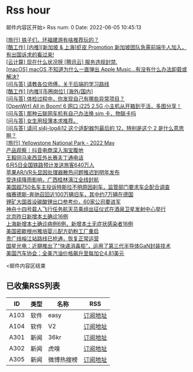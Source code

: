 # Rss hour

邮件内容区开始>
Rss num: 0  Date: 2022-06-05 10:45:13 <br/>

<a href='https://www.v2ex.com/t/857336#reply0'>[旅行] 铁子们，环福建游有啥推荐玩的？</a><br/>
<a href='https://www.v2ex.com/t/857335#reply0'>[酷工作] [内推][新加坡 & 上海]虾皮 Promotion 新加坡团队急需前端牛人加入，有出国诉求的看过来!</a><br/>
<a href='https://www.v2ex.com/t/857334#reply4'>[云计算] 现在什么状况呀 [腾讯云] 服务违规封禁.</a><br/>
<a href='https://www.v2ex.com/t/857333#reply2'>[macOS] macOS 不知道为什么一直弹出 Apple Music...有没有什么办法卸载或解决?</a><br/>
<a href='https://www.v2ex.com/t/857332#reply2'>[问与答] 请教各位师傅，关于后端的学习路线</a><br/>
<a href='https://www.v2ex.com/t/857330#reply0'>[酷工作] [内推][币圈岗位] [海外/国内]</a><br/>
<a href='https://www.v2ex.com/t/857329#reply8'>[问与答] 体检过程中，你发现自己有哪些异常项目？</a><br/>
<a href='https://www.v2ex.com/t/857328#reply2'>[OpenWrt] All in Boom! 6 网口 i225 2.5G 小主机从开箱到干活，多图分享！</a><br/>
<a href='https://www.v2ex.com/t/857327#reply1'>[问与答] 那种云联网车机有自己办法换 sim 卡，物联卡吗</a><br/>
<a href='https://www.v2ex.com/t/857325#reply4'>[问与答] 女生用轻薄本求推荐。</a><br/>
<a href='https://www.v2ex.com/t/857324#reply3'>[问与答] 请问 sl4j-log4j12 这个适配器包最后的 12，特别是这个 2 是什么意思啊？</a><br/>
<a href='https://www.v2ex.com/t/857323#reply9'>[旅行] Yellowstone National Park - 2022 May</a><br/>
<a href='https://36kr.com/p/1770600821619208'>产品观察｜抖音电商深入淘宝腹地</a><br/>
<a href='https://36kr.com/newsflashes/1771487909886215'>王毅同马来西亚外长赛夫丁通电话</a><br/>
<a href='https://36kr.com/newsflashes/1771486888474883'>6月5日全国铁路预计发送旅客640万人</a><br/>
<a href='https://36kr.com/newsflashes/1771485821008388'>苹果AR/VR头显因处理器散热问题推迟到明年发布</a><br/>
<a href='https://36kr.com/newsflashes/1771485243718144'>受连续降雨影响，广西桂林漓江全线封航</a><br/>
<a href='https://36kr.com/newsflashes/1771484200073481'>美国超750名车主投诉特斯拉不明原因刹车，监管部门要求车企配合调查</a><br/>
<a href='https://36kr.com/newsflashes/1771430889781511'>梅赛德斯-奔驰召回近100万辆旧车，其中约7万辆在德国</a><br/>
<a href='https://36kr.com/newsflashes/1771429439797512'>锂矿大国首设碳酸锂出口参考价，60家公司要进军</a><br/>
<a href='https://36kr.com/newsflashes/1771428755831043'>神舟十四号载人飞行任务航天员乘组出征仪式在酒泉卫星发射中心举行</a><br/>
<a href='https://36kr.com/newsflashes/1771426667198978'>北京昨日新增本土确诊16例</a><br/>
<a href='https://36kr.com/newsflashes/1771426001402375'>上海新增本土确诊病例6例，新增本土无症状感染者16例</a><br/>
<a href='https://36kr.com/newsflashes/1771425463663108'>美国密歇根州雅培婴儿配方奶粉工厂重启</a><br/>
<a href='https://36kr.com/newsflashes/1771424981465351'>贵广线榕江站路线已抢通，恢复正常运营</a><br/>
<a href='https://36kr.com/newsflashes/1771419832531459'>国星光电：近期推出了“快递消毒柜”，运用了第三代半导体GaN封装技术</a><br/>
<a href='https://36kr.com/newsflashes/1771419416279305'>美国汽车协会：全美汽油价格飙升至每加仑4.81美元</a><br/>


<邮件内容区结束

## 已收集RSS列表

| ID | 类型 | 名称  | RSS  |
| -- | -- | -- | -- | 
| A103  | 软件 | easy | [订阅地址](http://rsshub.v2fy.com:1200/weibo/user/1088413295) |
| A104  | 软件 | V2  | [订阅地址](http://www.v2ex.com/index.xml) |
| A301  | 新闻 | 36kr | [订阅地址](https://www.36kr.com/feed) |
| A302  | 新闻 | 虎嗅 | [订阅地址](https://www.huxiu.com/rss/0.xml) |
| A305  | 新闻 | 微博热搜榜 | [订阅地址](https://rsshub.app/weibo/search/hot) |
